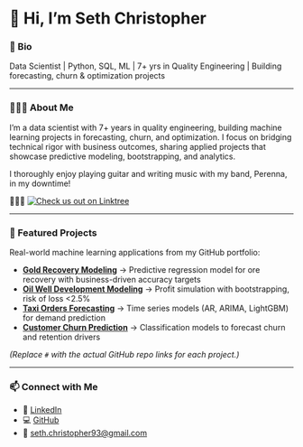 # 👋 Hi, I’m Seth Christopher

### 🔹 Bio
Data Scientist | Python, SQL, ML | 7+ yrs in Quality Engineering | Building forecasting, churn & optimization projects  

---

### 👨🏼‍💻 About Me
I’m a data scientist with 7+ years in quality engineering, building machine learning projects in forecasting, churn, and optimization. I focus on bridging technical rigor with business outcomes, sharing applied projects that showcase predictive modeling, bootstrapping, and analytics.

I thoroughly enjoy playing guitar and writing music with my band, Perenna, in my downtime!

🎸🎵🥁 [![Check us out on Linktree](https://img.shields.io/badge/Band-Perenna-cyan?style=for-the-badge&logo=music)](https://linktr.ee/Perenna)

---

### 📂 Featured Projects
Real-world machine learning applications from my GitHub portfolio:  

- **[Gold Recovery Modeling](#)** → Predictive regression model for ore recovery with business-driven accuracy targets  
- **[Oil Well Development Modeling](#)** → Profit simulation with bootstrapping, risk of loss <2.5%  
- **[Taxi Orders Forecasting](#)** → Time series models (AR, ARIMA, LightGBM) for demand prediction  
- **[Customer Churn Prediction](#)** → Classification models to forecast churn and retention drivers  

*(Replace `#` with the actual GitHub repo links for each project.)*

---

### 📫 Connect with Me
- 💼 [LinkedIn](https://www.linkedin.com/in/schristopher93/)  
- 💻 [GitHub](https://github.com/Flamingo-Rocker)  
- 📧 seth.christopher93@gmail.com
